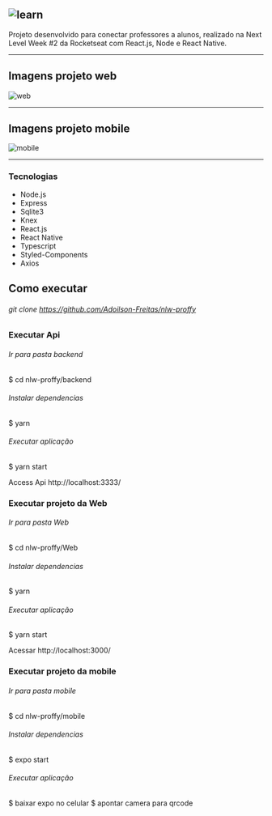 

 ## ![learn](https://user-images.githubusercontent.com/56658900/89735788-57d93600-da3b-11ea-8a65-6ff60813a6d4.png)


 Projeto desenvolvido para conectar professores a alunos, realizado na Next Level Week #2 da Rocketseat com React.js, Node e React Native.


------------


## Imagens projeto  web

![web](https://user-images.githubusercontent.com/56658900/89735746-0d57b980-da3b-11ea-8265-c37a52b398db.png)

------------


## Imagens projeto  mobile

![mobile](https://user-images.githubusercontent.com/56658900/89735750-1183d700-da3b-11ea-9b69-c95fc7ead730.png)


------------

### Tecnologias

- Node.js
- Express
- Sqlite3
- Knex
- React.js
- React Native
- Typescript
- Styled-Components
- Axios

## Como executar 

###### git clone https://github.com/Adoilson-Freitas/nlw-proffy

### Executar Api

######  Ir para pasta backend
$ cd nlw-proffy/backend

###### Instalar dependencias
$ yarn

###### Executar aplicação
$ yarn start

Access Api http://localhost:3333/


### Executar projeto da Web

######  Ir para pasta Web
$ cd nlw-proffy/Web

###### Instalar dependencias
$ yarn

###### Executar aplicação
$ yarn start

Acessar http://localhost:3000/ 



### Executar projeto da mobile

######  Ir para pasta mobile
$ cd nlw-proffy/mobile

###### Instalar dependencias
$ expo start

###### Executar aplicação
$ baixar expo no celular
$ apontar camera para qrcode


